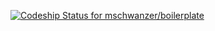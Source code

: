 [ ![Codeship Status for mschwanzer/boilerplate](https://www.codeship.io/projects/518ea470-5c6b-0130-05e6-22000a1d8cf3/status?branch=master)](https://www.codeship.io/projects/1551)